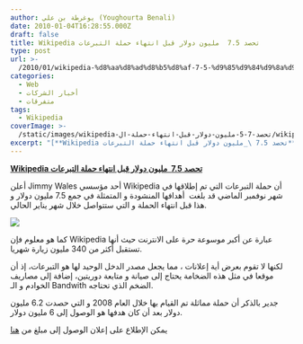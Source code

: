 ```yaml
---
author: يوغرطة بن علي (Youghourta Benali)
date: 2010-01-04T16:28:55.000Z
draft: false
title: Wikipedia تحصد 7.5  مليون دولار قبل انتهاء حملة التبرعات
type: post
url: >-
  /2010/01/wikipedia-%d8%aa%d8%ad%d8%b5%d8%af-7-5-%d9%85%d9%84%d9%8a%d9%88%d9%86-%d8%af%d9%88%d9%84%d8%a7%d8%b1-%d9%82%d8%a8%d9%84-%d8%a7%d9%86%d8%aa%d9%87%d8%a7%d8%a1-%d8%ad%d9%85%d9%84%d8%a9-%d8%a7%d9%84/
categories:
  - Web
  - أخبار الشركات
  - متفرقات
tags:
  - Wikipedia
coverImage: >-
  /static/images/wikipedia-تحصد-7-5-مليون-دولار-قبل-انتهاء-حملة-ال/wikipedia-logo-150x150.png
excerpt: "[**Wikipedia تحصد 7.5 \_مليون دولار قبل انتهاء حملة التبرعات**](https://www.it-scoop.com/2010/01/wikipedia-%d8%aa%d8%ad%d8%b5%d8%af-7-5-%d9%85%d9%84%d9%8a%d9%88%d9%86-%d8%af%d9%88%d9%84%d8%a7%d8%b1-%d9%82%d8%a8%d9%84-%d8%a7%d9%86%d8%aa%d9%87%d8%a7%d8%a1-%d8%ad%d9%85%d9%84%d8%a9-%d8%a7%d9%84/)\n\nأعلن Jimmy Wales أحد مؤسسي Wikipedia أن حملة التبرعات التي تم إطلاقها في شهر نوفمبر الماضي قد بلغت\_ أهدافها المنشودة و المتمثلة في جمع 7.5 مليون دولار و هذا قبل انتهاء الحملة"
---
```

[**Wikipedia تحصد 7.5  مليون دولار قبل انتهاء حملة التبرعات**](https://www.it-scoop.com/2010/01/wikipedia-%d8%aa%d8%ad%d8%b5%d8%af-7-5-%d9%85%d9%84%d9%8a%d9%88%d9%86-%d8%af%d9%88%d9%84%d8%a7%d8%b1-%d9%82%d8%a8%d9%84-%d8%a7%d9%86%d8%aa%d9%87%d8%a7%d8%a1-%d8%ad%d9%85%d9%84%d8%a9-%d8%a7%d9%84/)

أعلن Jimmy Wales أحد مؤسسي Wikipedia أن حملة التبرعات التي تم إطلاقها في شهر نوفمبر الماضي قد بلغت  أهدافها المنشودة و المتمثلة في جمع 7.5 مليون دولار و هذا قبل انتهاء الحملة و التي ستتواصل خلال شهر يناير الحالي.

![](/static/images/wikipedia-تحصد-7-5-مليون-دولار-قبل-انتهاء-حملة-ال/wikipedia-logo-150x150.png)

كما هو معلوم فإن Wikipedia عبارة عن أكبر موسوعة حرة على الانترنت حيث أنها تستقبل أكثر من 340 مليون زيارة شهريا.

لكنها لا تقوم بعرض أية إعلانات ، مما يجعل مصدر الدخل الوحيد لها هو التبرعات، إذ أن موقعا في مثل هذه الضخامة يحتاج إلى صيانة و متابعة دوريتين، إضافة إلى مصاريف الخوادم و الـ Bandwith الضخم الذي تحتاجه.

جدير بالذكر أن حملة مماثلة تم القيام بها خلال العام 2008 و التي حصدت 6.2 مليون دولار بعد أن كان هدفها هو الوصول إلى 6 مليون دولار.

يمكن الإطلاع على إعلان الوصول إلى مبلغ من [هنا](http://wikimediafoundation.org/wiki/Appeal2/en)
